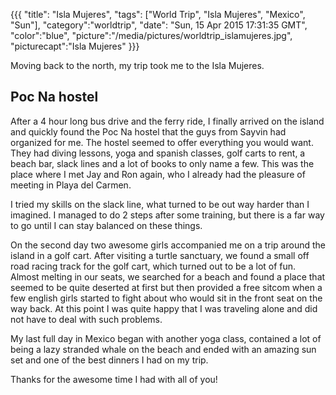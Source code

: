 {{{
  "title": "Isla Mujeres",
  "tags": ["World Trip", "Isla Mujeres", "Mexico", "Sun"],
  "category":"worldtrip",
  "date": "Sun, 15 Apr 2015 17:31:35 GMT",
  "color":"blue",
  "picture":"/media/pictures/worldtrip_islamujeres.jpg",
  "picturecapt":"Isla Mujeres"
}}}

Moving back to the north, my trip took me to the Isla Mujeres.
<!--more-->
## Poc Na hostel
After a 4 hour long bus drive and the ferry ride, I finally arrived on the island and quickly found the Poc Na hostel that the guys from
Sayvin had organized for me. The hostel seemed to offer everything you would want. They had diving lessons, yoga and spanish classes,
golf carts to rent, a beach bar, slack lines and a lot of books to only name a few. This was the place where I met Jay and Ron again,
who I already had the pleasure of meeting in Playa del Carmen.

I tried my skills on the slack line, what turned to be out way harder than I imagined. I managed to do 2 steps after some training, but
there is a far way to go until I can stay balanced on these things.

On the second day two awesome girls accompanied me on a trip around the island in a golf cart. After visiting a turtle sanctuary, we
found a small off road racing track for the golf cart, which turned out to be a lot of fun. Almost melting in our seats, we searched
for a beach and found a place that seemed to be quite deserted at first but then provided a free sitcom when a few english girls
started to fight about who would sit in the front seat on the way back. At this point I was quite happy that I was traveling alone
and did not have to deal with such problems.

My last full day in Mexico began with another yoga class, contained a lot of being a lazy stranded whale on the beach and ended with
an amazing sun set and one of the best dinners I had on my trip.

Thanks for the awesome time I had with all of you!

<!--gallery:media/pictures/islamujeres-->

